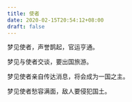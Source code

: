 ```yaml
---
title: 使者
date: 2020-02-15T20:54:12+08:00
draft: false
---
```


梦见使者，声誉鹊起，官运亨通。<br>


梦见与使者交谈，要出国旅游。<br>


梦见使者亲自传达消息，将会成为一国之主。<br>


梦见使者愁容满面，敌人要侵犯国土。<br>
